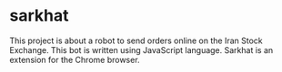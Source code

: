 # sarkhat
This project is about a robot to send orders online on the Iran Stock Exchange. This bot is written using JavaScript language. Sarkhat is an extension for the Chrome browser.

